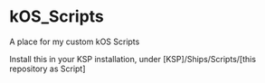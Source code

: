 # kOS_Scripts
A place for my custom kOS Scripts

Install this in your KSP installation, under [KSP]/Ships/Scripts/[this repository as Script]
